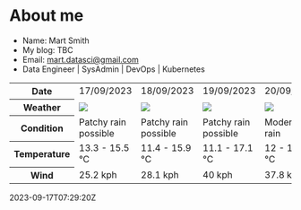 # About me

- Name: Mart Smith
- My blog: TBC
- Email: [mart.datasci@gmail.com](mailto:mart.datasci6@gmail.com)
- Data Engineer | SysAdmin | DevOps | Kubernetes


<table>
    <tr>
        <th>Date</th>
        <td>17/09/2023</td><td>18/09/2023</td><td>19/09/2023</td><td>20/09/2023</td><td>21/09/2023</td><td>22/09/2023</td><td>23/09/2023</td>
    </tr>
    <tr>
        <th>Weather</th>
        <td><img src="https://cdn.weatherapi.com/weather/64x64/day/176.png"/></td><td><img src="https://cdn.weatherapi.com/weather/64x64/day/176.png"/></td><td><img src="https://cdn.weatherapi.com/weather/64x64/day/176.png"/></td><td><img src="https://cdn.weatherapi.com/weather/64x64/day/302.png"/></td><td><img src="https://cdn.weatherapi.com/weather/64x64/day/176.png"/></td><td><img src="https://cdn.weatherapi.com/weather/64x64/day/176.png"/></td><td><img src="https://cdn.weatherapi.com/weather/64x64/day/176.png"/></td>
    </tr>
    <tr>
        <th>Condition</th>
        <td width="200px">Patchy rain possible</td><td width="200px">Patchy rain possible</td><td width="200px">Patchy rain possible</td><td width="200px">Moderate rain</td><td width="200px">Patchy rain possible</td><td width="200px">Patchy rain possible</td><td width="200px">Patchy rain possible</td>
    </tr>
    <tr>
        <th>Temperature</th>
        <td>13.3 -  15.5 °C</td><td>11.4 -  15.9 °C</td><td>11.1 -  17.1 °C</td><td>12 -  16.8 °C</td><td>10.9 -  16 °C</td><td>12.2 -  13.9 °C</td><td>11.7 -  13.3 °C</td>
    </tr>
    <tr>
        <th>Wind</th>
        <td>25.2 kph</td><td>28.1 kph</td><td>40 kph</td><td>37.8 kph</td><td>13.7 kph</td><td>31 kph</td><td>37.1 kph</td>
    </tr>
</table>


2023-09-17T07:29:20Z

